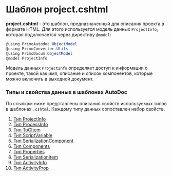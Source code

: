# Шаблон project.cshtml

**project.cshtml**  - это шаблон, предназначенный для описания проекта в формате HTML. Для этого используется модель данных `ProjectInfo`, которая подключается через директиву `@model`:

```csharp
@using PrimoAutodoc.ObjectModel
@using PrimoConverter.Utils
@using PrimoDocum.ObjectModel
@model ProjectInfo
```

Модель данных `ProjectInfo` определяет доступ к информации о проекте, такой как имя, описание и список компонентов, которые можно включить в выходной документ.

### Типы и свойства данных в шаблонах AutoDoc

По ссылкам ниже представлены описания свойств используемых типов в шаблонах `.cshtml`. Каждому типу данных сопоставлен набор свойств.

1. [Тип ProjectInfo](https://docs.primo-rpa.ru/primo-rpa/primo-rpa-studio/tools/autodoc/templ_properties#id-1.-tip-projectinfo)  
2. [Тип ProcessInfo](https://docs.primo-rpa.ru/primo-rpa/primo-rpa-studio/tools/autodoc/templ_properties#id-2.-tip-processinfo)  
3. [Тип ToCItem](https://docs.primo-rpa.ru/primo-rpa/primo-rpa-studio/tools/autodoc/templ_properties#id-3.-tip-tocitem)  
4. [Тип ScriptVariable](https://docs.primo-rpa.ru/primo-rpa/primo-rpa-studio/tools/autodoc/templ_properties#id-4.-tip-scriptvariable)  
5. [Тип SerializationComponent](https://docs.primo-rpa.ru/primo-rpa/primo-rpa-studio/tools/autodoc/templ_properties#id-5.-tip-serializationcomponent)  
6. [Тип Components](https://docs.primo-rpa.ru/primo-rpa/primo-rpa-studio/tools/autodoc/templ_properties#id-6.-tip-components)  
7. [Тип Properties](https://docs.primo-rpa.ru/primo-rpa/primo-rpa-studio/tools/autodoc/templ_properties#id-7.-tip-properties)  
8. [Тип SerializationItem](https://docs.primo-rpa.ru/primo-rpa/primo-rpa-studio/tools/autodoc/templ_properties#id-8.-tip-serializationitem)  
9. [Тип ActivityInfo](https://docs.primo-rpa.ru/primo-rpa/primo-rpa-studio/tools/autodoc/templ_properties#id-9.-tip-activityinfo)  
10. [Тип ActivityProp](https://docs.primo-rpa.ru/primo-rpa/primo-rpa-studio/tools/autodoc/templ_properties#id-10.-tip-activityprop)


